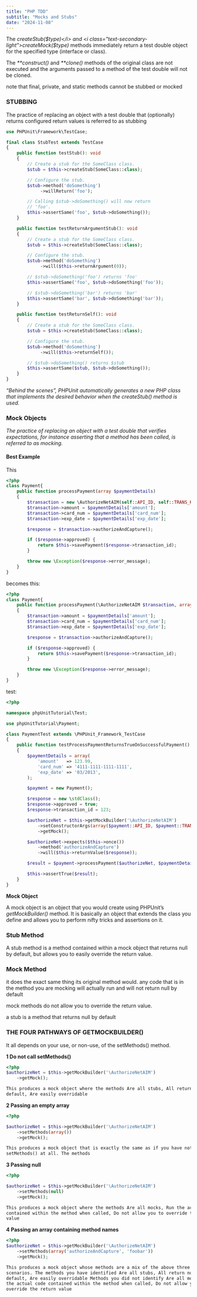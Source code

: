 ```yaml
---
title: "PHP TDD"
subtitle: "Mocks and Stubs"
date: "2024-11-08"
---
```


The <i class="text-secondary-light">createStub($type)</i> and <i class="text-secondary-light">createMock($type)</i> methods immediately return a test double object for the specified type (interface or class).

The <i class="text-secondary-light">**construct()</i> and <i class="text-secondary-light">**clone()</i> methods of the original class are not executed and the arguments passed to a method of the test double will not be cloned.

note that final, private, and static methods cannot be stubbed or mocked

### STUBBING

The practice of replacing an object with a test double that (optionally) returns configured return values is referred to as stubbing

```php
use PHPUnit\Framework\TestCase;

final class StubTest extends TestCase
{
    public function testStub(): void
    {
        // Create a stub for the SomeClass class.
        $stub = $this->createStub(SomeClass::class);

        // Configure the stub.
        $stub->method('doSomething')
             ->willReturn('foo');

        // Calling $stub->doSomething() will now return
        // 'foo'.
        $this->assertSame('foo', $stub->doSomething());
    }

    public function testReturnArgumentStub(): void
    {
        // Create a stub for the SomeClass class.
        $stub = $this->createStub(SomeClass::class);

        // Configure the stub.
        $stub->method('doSomething')
             ->will($this->returnArgument(0));

        // $stub->doSomething('foo') returns 'foo'
        $this->assertSame('foo', $stub->doSomething('foo'));

        // $stub->doSomething('bar') returns 'bar'
        $this->assertSame('bar', $stub->doSomething('bar'));
    }

    public function testReturnSelf(): void
    {
        // Create a stub for the SomeClass class.
        $stub = $this->createStub(SomeClass::class);

        // Configure the stub.
        $stub->method('doSomething')
             ->will($this->returnSelf());

        // $stub->doSomething() returns $stub
        $this->assertSame($stub, $stub->doSomething());
    }
}
```

<i class="text-secondary-light">_“Behind the scenes”, PHPUnit automatically generates a new PHP class that implements the desired behavior</i>
when the <i class="text-secondary-light">createStub()</i> method is used._

### Mock Objects

_The practice of replacing an object with a test double that verifies expectations,
for instance asserting that a method has been called, is referred to as mocking._

#### Best Example

This

```php
<?php
class Payment{
    public function processPayment(array $paymentDetails)
    {
        $transaction = new \AuthorizeNetAIM(self::API_ID, self::TRANS_KEY);
        $transaction->amount = $paymentDetails['amount'];
        $transaction->card_num = $paymentDetails['card_num'];
        $transaction->exp_date = $paymentDetails['exp_date'];

        $response = $transaction->authorizeAndCapture();

        if ($response->approved) {
            return $this->savePayment($response->transaction_id);
        }

        throw new \Exception($response->error_message);
    }
}
```

becomes this:

```php
<?php
class Payment{
    public function processPayment(\AuthorizeNetAIM $transaction, array $paymentDetails)
    {
        $transaction->amount = $paymentDetails['amount'];
        $transaction->card_num = $paymentDetails['card_num'];
        $transaction->exp_date = $paymentDetails['exp_date'];

        $response = $transaction->authorizeAndCapture();

        if ($response->approved) {
            return $this->savePayment($response->transaction_id);
        }

        throw new \Exception($response->error_message);
    }
}
```

test:

```php
<?php

namespace phpUnitTutorial\Test;

use phpUnitTutorial\Payment;

class PaymentTest extends \PHPUnit_Framework_TestCase
{
    public function testProcessPaymentReturnsTrueOnSuccessfulPayment()
    {
        $paymentDetails = array(
            'amount'   => 123.99,
            'card_num' => '4111-1111-1111-1111',
            'exp_date' => '03/2013',
        );

        $payment = new Payment();

        $response = new \stdClass();
        $response->approved = true;
        $response->transaction_id = 123;

        $authorizeNet = $this->getMockBuilder('\AuthorizeNetAIM')
            ->setConstructorArgs(array($payment::API_ID, $payment::TRANS_KEY))
            ->getMock();

        $authorizeNet->expects($this->once())
            ->method('authorizeAndCapture')
            ->will($this->returnValue($response));

        $result = $payment->processPayment($authorizeNet, $paymentDetails);

        $this->assertTrue($result);
    }
}
```

**Mock Object**

A mock object is an object that you would create using PHPUnit’s <i class="text-secondary-light">getMockBuilder()</i> method.
It is basically an object that extends the class you define and allows you to perform nifty tricks and assertions on it.

### Stub Method

A stub method is a method contained within a mock object that returns null by default,
but allows you to easily override the return value.

### Mock Method

it does the exact same thing its original method would.
any code that is in the method you are mocking will actually run and will not return null by default

mock methods do not allow you to override the return value.

a stub is a method that returns null by default

### THE FOUR PATHWAYS OF GETMOCKBUILDER()

It all depends on your use, or non-use, of the setMethods() method.

**1 Do not call setMethods()**

```php
<?php
$authorizeNet = $this->getMockBuilder('\AuthorizeNetAIM')
    ->getMock();
```

```html
This produces a mock object where the methods Are all stubs, All return null by
default, Are easily overridable
```

**2 Passing an empty array**

```php
<?php

$authorizeNet = $this->getMockBuilder('\AuthorizeNetAIM')
    ->setMethods(array())
    ->getMock();
```

```html
This produces a mock object that is exactly the same as if you have not called
setMethods() at all. The methods
```

**3 Passing null**

```php
<?php

$authorizeNet = $this->getMockBuilder('\AuthorizeNetAIM')
    ->setMethods(null)
    ->getMock();
```

```html
This produces a mock object where the methods Are all mocks, Run the actual code
contained within the method when called, Do not allow you to override the return
value
```

**4 Passing an array containing method names**

```php
<?php
$authorizeNet = $this->getMockBuilder('\AuthorizeNetAIM')
    ->setMethods(array('authorizeAndCapture', 'foobar'))
    ->getMock();
```

```html
This produces a mock object whose methods are a mix of the above three
scenarios. The methods you have identified Are all stubs, All return null by
default, Are easily overridable Methods you did not identify Are all mocks, Run
the actual code contained within the method when called, Do not allow you to
override the return value
```
